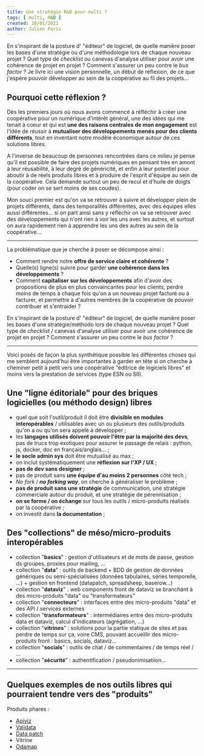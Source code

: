 ```yaml
---
title: Une stratégie R&D pour multi ? 
tags: [ multi, R&D ]
created: 10/01/2021
author: Julien Paris
---
```


En s'inspirant de la posture d' "éditeur" de logiciel, de quelle manière poser les bases d'une stratégie ou  d'une méthodologie lors de chaque nouveau projet ? Quel type de _checklist_ ou canevas d'analyse utiliser pour avoir une cohérence de projet en projet ? Comment s'assurer un peu contre le *bus factor* ? Je livre ici une vision personnelle, un début de réflexion, de ce que j'espère pouvoir développer au sein de la coopérative au fil des projets...

## Pourquoi cette réflexion ?

Dès les premiers jours où nous avons commencé à réfléchir à créer une coopérative pour un numérique d'intérêt général, une des idées qui me tenait à coeur et qui est **une des raisons centrales de mon engagement** est l'idée de réussir à **mutualiser des développements menés pour des clients différents**, tout en inventant notre modèle économique autour de ces solutions libres.

A l'inverse de beaucoup de personnes rencontrées dans ce milieu je pense qu'il est possible de faire des projets numériques en pensant très en amont à leur réusabilité, à leur degré de généricité, et enfin à leur potentiel pour aboutir à de réels produits libres et à produire de l'esprit d'équipe au sein de la coopérative. Cela demande surtout un peu de recul et d'huile de doigts (pour coder on se sert moins de ses coudes).

Mon souci premier est qu'on va se retrouver à suivre et développer plein de projets différents, dans des temporalités différentes, avec des équipes elles aussi différentes... si on part ainsi sans y réfléchir on va se retrouver avec des développements qui n'ont rien à voir les uns avec les autres, et surtout on aura rapidement rien à apprendre les uns des autres au sein de la coopérative...

---

La problématique que je cherche à poser se décompose ainsi :

- Comment rendre notre **offre de service claire et cohérente** ?
- Quelle(s) ligne(s) suivre pour garder **une cohérence dans les développements** ?
- Comment **capitaliser sur les développements** afin d'avoir des propositions de plus en plus convaincantes pour les clients, perdre moins de temps à chaque fois qu'on a un nouveau projet facturé ou à facturer, et permettre à d'autres membres de la coopérative de pouvoir contribuer et s'entraider ?

En s'inspirant de la posture d' "éditeur" de logiciel, de quelle manière poser les bases d'une stratégie/méthodo lors de chaque nouveau projet ? Quel type de *checklist* / canevas d'analyse utiliser pour avoir une cohérence de projet en projet ? Comment s'assurer un peu contre le *bus factor* ?

---

Voici posés de façon la plus synthétique possible les différentes choses qui me semblent aujourd'hui être importantes à garder en tête si on cherche à cheminer petit à petit vers une coopérative "éditrice de logiciels libres" et moins vers la prestation de services (type ESN ou SII).

## Une "ligne éditoriale" pour des briques logicielles (ou méthodo design) libres

- quel que soit l'outil/produit il doit être **divisible en modules interopérables** / utilisables avec un ou plusieurs des outils/produits qu'on a ou qu'on sera appelé à développer ;
- les **langages utilisés doivent pouvoir l'être par la majorité des devs**, pas de trucs trop exotiques pour assurer le passage de relais : python, js, docker, doc en français/anglais... ;
- **le socle admin sys** doit être mutualisé au max ;
- on inclut systématiquement une **réflexion sur l'XP / UX** ;
- **pas de dev sans designer** ;
- pas de produit sans **une équipe d'au moins 2 personnes** côté tech ;
- *No fork* / ***no forking way***, on cherche à généraliser le problème ;
- **pas de produit sans une stratégie** de communication, une stratégie commerciale autour du produit, et une stratégie de pérennisation ;
- **on se forme / on échange** sur tous les outils / micro-produits réalisés par la coopérative ;
- on investit dans **la documentation** ;


## Des "collections" de méso/micro-produits interopérables

- collection "**basics**" : gestion d'utilisateurs et de mots de passe, gestion ds groupes, proxies pour mailing, ...
- collection "**data**" : outils de backend + BDD de gestion de données génériques ou semi-spécialisées (données tabulaires, séries temporelle, ...) + gestion en frontend (datapatch, spreadsheep, baserow...)
- collection "**dataviz**" :  web components front de  dataviz se branchant à des micro-produits "data" ou "transformateurs"
- collection "**connecteurs**" :  interfaces entre des micro-produits "data" et des API / services externes
- collection "**transformateurs**" : intermédiaires entre des micro-produits data  et dataviz, calcul d'indicateurs (agrégation, …)
- collection "**vitrines**" : solutions pour la partie statique de sites et pas perdre de temps sur ça, voire CMS, pouvant accueillir des micro-produits front : basics, socials, dataviz...
- collection "**socials**" : outils de chat / de commentaires / de temps réel / ...
- collection "**sécurité**" : authentification / pseudonimisatiion...

---

## Quelques exemples de nos outils libres qui pourraient tendre vers des "produits"

Produits phares :

- [Apiviz](https://www.multi.coop/references?item=.%2Ftexts%2Freferences%2Fprojects%2Fapiviz.md)
- [Validata](https://www.multi.coop/references?item=.%2Ftexts%2Freferences%2Fprojects%2Fvalidata.md)
- [Data patch](https://www.multi.coop/references?item=.%2Ftexts%2Freferences%2Fprojects%2Fdata-patch.md)
- Vitrine
- [Odamap](https://www.multi.coop/references?item=.%2Ftexts%2Freferences%2Fprojects%2Faides-entreprises.md)
